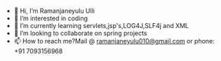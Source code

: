 - 👋 Hi, I’m Ramanjaneyulu Ulli
- 👀 I’m interested in coding
- 🌱 I’m currently learning servlets,jsp's,LOG4J,SLF4j and XML
- 💞️ I’m looking to collaborate on spring projects
- 📫 How to reach me?Mail @ ramanjaneyulu010@gmail.com or phone: +91 7093156968

<!---
ram59/ram59 is a ✨ special ✨ repository because its `README.md` (this file) appears on your GitHub profile.
You can click the Preview link to take a look at your changes.
--->
